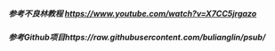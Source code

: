 ##### 参考不良林教程 https://www.youtube.com/watch?v=X7CC5jrgazo
##### 参考Github项目https://raw.githubusercontent.com/bulianglin/psub/
